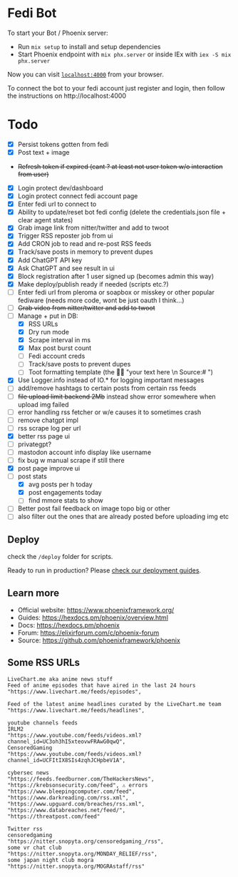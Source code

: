 # Fedi Bot

To start your Bot / Phoenix server:

  * Run `mix setup` to install and setup dependencies
  * Start Phoenix endpoint with `mix phx.server` or inside IEx with `iex -S mix phx.server`

Now you can visit [`localhost:4000`](http://localhost:4000) from your browser.

To connect the bot to your fedi account just register and login, then follow the instructions on http://localhost:4000

# Todo 

- [x] Persist tokens gotten from fedi
- [x] Post text + image
- ~~Refresh token if expired (cant ? at least not user token w/o interaction from user)~~
- [x] Login protect dev/dashboard 
- [x] Login protect connect fedi account page
- [x] Enter fedi url to connect to 
- [x] Ability to update/reset bot fedi config (delete the credentials.json file + clear agent states)
- [x] Grab image link from nitter/twitter and add to twoot 
- [x] Trigger RSS reposter job from ui 
- [x] Add CRON job to read and re-post RSS feeds
- [x] Track/save posts in memory to prevent dupes
- [x] Add ChatGPT API key
- [x] Ask ChatGPT and see result in ui
- [x] Block registration after 1 user signed up (becomes admin this way)
- [x] Make deploy/publish ready if needed (scripts etc.?)
- [ ] Enter fedi url from pleroma or soapbox or misskey or other popular fediware (needs more code, wont be just oauth I think...)   
- [ ] ~~Grab video from nitter/twitter and add to twoot~~
- [ ] Manage + put in DB: 
  - [x] RSS URLs
  - [x] Dry run mode
  - [x] Scrape interval in ms
  - [x] Max post burst count
  - [ ] Fedi account creds
  - [ ] Track/save posts to prevent dupes
  - [ ] Toot formatting template (the 🤖💬 "your text here \n Source:# ")
- [x] Use Logger.info instead of IO.* for logging important messages
- [ ] add/remove hashtags to certain posts from certain rss feeds
- [ ] ~~file upload limit backend 2Mb~~ instead show error somewhere when upload img failed
- [ ] error handling rss fetcher or w/e causes it to sometimes crash
- [ ] remove chatgpt impl
- [ ] rss scrape log per url
- [x] better rss page ui
- [ ] privategpt?
- [ ] mastodon account info display like username
- [ ] fix bug w manual scrape if still there
- [x] post page improve ui
- [ ] post stats
    - [x] avg posts per h today
    - [x] post engagements today
    - [ ] find mmore stats to show
- [ ] Better post fail feedback on image topo big or other
- [ ] also filter out the ones that are already posted before uploading img etc 

## Deploy

check the `/deploy` folder for scripts.

Ready to run in production? Please [check our deployment guides](https://hexdocs.pm/phoenix/deployment.html).
## Learn more

  * Official website: https://www.phoenixframework.org/
  * Guides: https://hexdocs.pm/phoenix/overview.html
  * Docs: https://hexdocs.pm/phoenix
  * Forum: https://elixirforum.com/c/phoenix-forum
  * Source: https://github.com/phoenixframework/phoenix


## Some RSS URLs

    LiveChart.me aka anime news stuff
    Feed of anime episodes that have aired in the last 24 hours
    "https://www.livechart.me/feeds/episodes",

    Feed of the latest anime headlines curated by the LiveChart.me team
    "https://www.livechart.me/feeds/headlines",

    youtube channels feeds
    IRLM2
    "https://www.youtube.com/feeds/videos.xml?channel_id=UC3oh3hI5xteovwFRAwG0qwQ",
    CensoredGaming
    "https://www.youtube.com/feeds/videos.xml?channel_id=UCFItIX8SIs4zqhJCHpbeV1A",

    cybersec news
    "https://feeds.feedburner.com/TheHackersNews",
    "https://krebsonsecurity.com/feed", ⚠️ errors
    "https://www.bleepingcomputer.com/feed",
    "https://www.darkreading.com/rss.xml",
    "https://www.upguard.com/breaches/rss.xml",
    "https://www.databreaches.net/feed/",
    "https://threatpost.com/feed"

    Twitter rss
    censoredgaming
    "https://nitter.snopyta.org/censoredgaming_/rss",
    some vr chat club
    "https://nitter.snopyta.org/MONDAY_RELIEF/rss",
    some japan night club mogra
    "https://nitter.snopyta.org/MOGRAstaff/rss"


